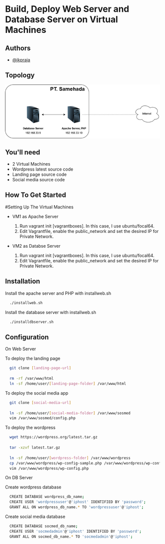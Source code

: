 
# Build, Deploy Web Server and Database Server on Virtual Machines





## Authors

- [@jkpraja](https://www.github.com/octokatherine)


## Topology
![Topology](https://github.com/jkpraja/devops/blob/main/Topology%20Infra%20on%20Prem.png?raw=true)
## You'll need
- 2 Virtual Machines
- Wordpress latest source code
- Landing page source code
- Social media source code
## How To Get Started
#Setting Up The Virtual Machines
- VM1 as Apache Server
    1. Run vagrant init [vagrantboxes]. In this case, I use ubuntu/focal64.
    2. Edit Vagrantfile, enable the public_network and set the desired IP for Private Network.

- VM2 as Databse Server
    1. Run vagrant init [vagrantboxes]. In this case, I use ubuntu/focal64.
    2. Edit Vagrantfile, enable the public_network and set the desired IP for Private Network.


    
## Installation

Install the apache server and PHP with installweb.sh

```bash
  ./installweb.sh

```
Install the database server with installweb.sh

```bash
  ./installdbserver.sh

```
    
## Configuration

On Web Server 

To deploy the landing page

```bash
  git clone [landing-page-url]

  rm -rf /var/www/html
  ln -sf /home/user/[landing-page-folder] /var/www/html
```

To deploy the social media app

```bash
  git clone [social-media-url]

  ln -sf /home/user/[social-media-folder] /var/www/sosmed
  vim /var/www/sosmed/config.php
```

To deploy the wordpress

```bash
  wget https://wordpress.org/latest.tar.gz

  tar -xzvf latest.tar.gz

  ln -sf /home/user/[wordpress-folder] /var/www/wordpress
  cp /var/www/wordpress/wp-config-sample.php /var/www/wordpress/wp-config.php
  vim /var/www/wordpress/wp-config.php
```

On DB Server

Create wordpress database

```bash
  CREATE DATABASE wordpress_db_name;
  CREATE USER 'wordpressuser'@'iphost' IDENTIFIED BY 'password';
  GRANT ALL ON wordpress_db_name.* TO 'wordpressuser'@'iphost';
```

Create social media database

```bash
  CREATE DATABASE socmed_db_name;
  CREATE USER 'socmedadmin'@'iphost' IDENTIFIED BY 'password';
  GRANT ALL ON socmed_db_name.* TO 'socmedadmin'@'iphost';
```
